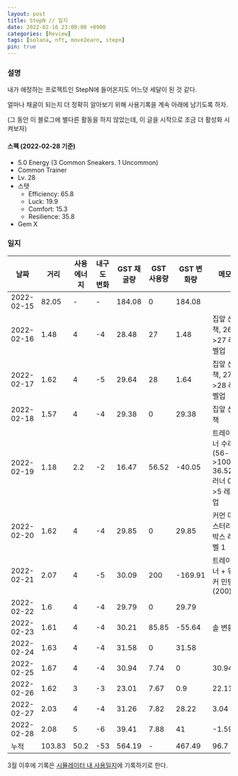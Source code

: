 ```yaml
---
layout: post
title: StepN // 일지
date: 2022-02-16 23:00:00 +0900
categories: [Review]
tags: [solana, nft, move2earn, stepn]
pin: true
---
```


### 설명
내가 애정하는 프로젝트인 StepN에 들어온지도 어느덧 세달이 된 것 같다.

얼마나 채굴이 되는지 더 정확히 알아보기 위해 사용기록을 계속 아래에 남기도록 하자.

(그 동안 이 블로그에 별다른 활동을 하지 않았는데, 이 글을 시작으로 조금 더 활성화 시켜보자)

#### 스펙 (2022-02-28 기준)
* 5.0 Energy (3 Common Sneakers. 1 Uncommon)
* Common Trainer
* Lv. 28
* 스탯
    * Efficiency: 65.8
    * Luck: 19.9
    * Comfort: 15.3
    * Resilience: 35.8
* Gem X

### 일지

|    날짜    	|  거리 	| 사용 에너지 	| 내구도 변화 	| GST 채굴량 	| GST 사용량 	| GST 변화량 	|           메모           	|
|------------|----------|--------|------------|------------|-----------|------------|--------|
| 2022-02-15 	| 82.05 	|   -  	|  -  	| 184.08 	|    0   	|  184.08 	|                            	|
| 2022-02-16 	|  1.48 	|      4      	|      -4     	|    28.48   	|     27    	|    1.48    	| 집앞 산책, 26->27 레벨업 	|
| 2022-02-17 	|  1.62 	|      4      	|      -5     	|    29.64   	|     28    	|    1.64    	| 집앞 산책, 27->28 레벨업 	|
| 2022-02-18 	|  1.57 	|  4 	|  -4 	| 29.38 	|  0  	|  29.38 	| 집앞 산책 	|
| 2022-02-19 	| 1.18 	|  2.2 	|  -2 	|  16.47 	|  56.52 	| -40.05 	| 트레이너 수리 (56->100, 36.52), 러너 0->5 레벨업 	|
| 2022-02-20 	|  1.62 	|   4  	|  -4 	|  29.85 	|    0   	|  29.85 	| 커먼 미스터리박스 레벨 1 	|
| 2022-02-21 	|  2.07 	|   4  	|  -5 	|  30.09 	|   200  	| -169.91 	| 트레이너 + 워커 민팅 (200) 	|
| 2022-02-22 	|  1.6  	|   4  	|  -4 	|  29.79 	|    0   	| 29.79 	|   	|
| 2022-02-23 	|  1.61 	|   4  	|  -4 	|  30.21 	|  85.85 	| -55.64 	| 솔 변환 	|
| 2022-02-24 	|  1.63 	|   4  	|  -4 	|  31.58 	|    0   	|  31.58 	|         	|
| 2022-02-25 	|  1.67  	|   4  	|  -4 	|  30.94 	| 7.74 	|    0   	| 30.94 	|                       	|
| 2022-02-26 	|  1.62  	|   3  	|  -3 	|  23.01 	| 7.67 	|   0.9  	| 22.11 	|    2시간 박스 오픈    	|
| 2022-02-27 	|  2.03  	|   4  	|  -4 	|  31.26 	| 7.82 	|  28.22 	|  3.04 	| 내구도 수리 (66->100) 	|
| 2022-02-28 	|  2.08  	|   5  	|  -6 	|  39.41 	| 7.88 	|   41   	| -1.59 	|  레벨업 (9->11) 	|
|    누적    	| 103.83 	| 50.2 	| -53 	| 564.19 	|   -  	| 467.49 	|  96.7 	|                 	|

3월 이후에 기록은 [시뮬레이터 내 사용일지](https://stepn-simulator.xyz/history)에 기록하기로 한다.
